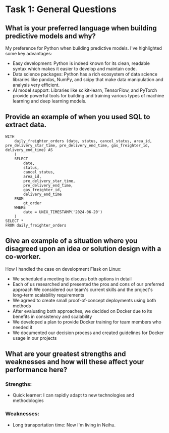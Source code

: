 # Task 1: General Questions

## What is your preferred language when building predictive models and why?

My preference for Python when building predictive models. I've highlighted some key advantages:

- Easy development: Python is indeed known for its clean, readable syntax which makes it easier to develop and maintain code.
- Data science packages: Python has a rich ecosystem of data science libraries like pandas, NumPy, and scipy that make data manipulation and analysis very efficient.
- AI model support: Libraries like scikit-learn, TensorFlow, and PyTorch provide powerful tools for building and training various types of machine learning and deep learning models.

## Provide an example of when you used SQL to extract data.

```
WITH
    daily_freighter_orders (date, status, cancel_status, area_id, pre_delivery_star_time, pre_delivery_end_time, gas_freighter_id, delivery_end_time) AS 
    (
    SELECT
        date,
        status,
        cancel_status,
        area_id,
        pre_delivery_star_time,
        pre_delivery_end_time,
        gas_freighter_id,
        delivery_end_time
    FROM
        gt_order
    WHERE
        date = UNIX_TIMESTAMP('2024-06-20')
    )
SELECT *
FROM daily_freighter_orders
```



## Give an example of a situation where you disagreed upon an idea or solution design with a co-worker.

How I handled the case on development Flask on Linux:

- We scheduled a meeting to discuss both options in detail
- Each of us researched and presented the pros and cons of our preferred approach
We considered our team's current skills and the project's long-term scalability requirements
- We agreed to create small proof-of-concept deployments using both methods
- After evaluating both approaches, we decided on Docker due to its benefits in consistency and scalability
- We developed a plan to provide Docker training for team members who needed it
- We documented our decision process and created guidelines for Docker usage in our projects

## What are your greatest strengths and weaknesses and how will these affect your performance here?

### Strengths:

- Quick learner: I can rapidly adapt to new technologies and methodologies

### Weaknesses:

- Long transportation time: Now I'm living in Neihu.